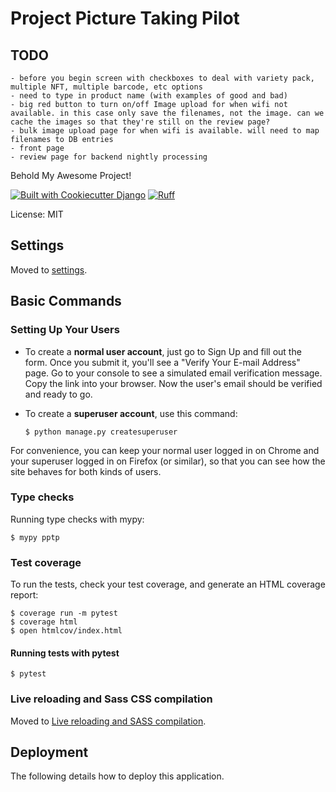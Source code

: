 # Project Picture Taking Pilot

## TODO

    - before you begin screen with checkboxes to deal with variety pack, multiple NFT, multiple barcode, etc options
    - need to type in product name (with examples of good and bad)
    - big red button to turn on/off Image upload for when wifi not available. in this case only save the filenames, not the image. can we cache the images so that they're still on the review page?
    - bulk image upload page for when wifi is available. will need to map filenames to DB entries
    - front page
    - review page for backend nightly processing

Behold My Awesome Project!

[![Built with Cookiecutter Django](https://img.shields.io/badge/built%20with-Cookiecutter%20Django-ff69b4.svg?logo=cookiecutter)](https://github.com/cookiecutter/cookiecutter-django/)
[![Ruff](https://img.shields.io/endpoint?url=https://raw.githubusercontent.com/astral-sh/ruff/main/assets/badge/v2.json)](https://github.com/astral-sh/ruff)

License: MIT

## Settings

Moved to [settings](https://cookiecutter-django.readthedocs.io/en/latest/1-getting-started/settings.html).

## Basic Commands

### Setting Up Your Users

- To create a **normal user account**, just go to Sign Up and fill out the form. Once you submit it, you'll see a "Verify Your E-mail Address" page. Go to your console to see a simulated email verification message. Copy the link into your browser. Now the user's email should be verified and ready to go.

- To create a **superuser account**, use this command:

      $ python manage.py createsuperuser

For convenience, you can keep your normal user logged in on Chrome and your superuser logged in on Firefox (or similar), so that you can see how the site behaves for both kinds of users.

### Type checks

Running type checks with mypy:

    $ mypy pptp

### Test coverage

To run the tests, check your test coverage, and generate an HTML coverage report:

    $ coverage run -m pytest
    $ coverage html
    $ open htmlcov/index.html

#### Running tests with pytest

    $ pytest

### Live reloading and Sass CSS compilation

Moved to [Live reloading and SASS compilation](https://cookiecutter-django.readthedocs.io/en/latest/2-local-development/developing-locally.html#using-webpack-or-gulp).

## Deployment

The following details how to deploy this application.

